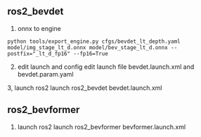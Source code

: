 ## ros2_bevdet
1. onnx to engine 
```shell
python tools/export_engine.py cfgs/bevdet_lt_depth.yaml model/img_stage_lt_d.onnx model/bev_stage_lt_d.onnx --postfix="_lt_d_fp16" --fp16=True
```
2. edit launch and config 
  edit launch file bevdet.launch.xml and bevdet.param.yaml

3, launch 
  ros2 launch ros2_bevdet bevdet.launch.xml


## ros2_bevformer 
1. launch 
  ros2 launch ros2_bevformer bevformer.launch.xml